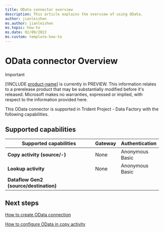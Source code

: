 ```yaml
---
title: OData connector overview
description: This article explains the overview of using OData.
author: jianleishen
ms.author: jianleishen
ms.topic: how-to
ms.date: 02/09/2022
ms.custom: template-how-to 
---
```


# OData connector Overview

> [!IMPORTANT]
> [!INCLUDE [product-name](../includes/product-name.md)] is currently in PREVIEW.
> This information relates to a prerelease product that may be substantially modified before it's released. Microsoft makes no warranties, expressed or implied, with respect to the information provided here.

This OData connector is supported in Trident Project  - Data Factory with the following capabilities.

## Supported capabilities

| Supported capabilities | Gateway | Authentication |
| --- | --- | ---|
| **Copy activity (source/-)** | None | Anonymous<br> Basic |
| **Lookup activity** | None | Anonymous<br> Basic |
| **Dataflow Gen2 (source/destination)** |  |  |

## Next steps

[How to create OData connection](connector-odata.md)

[How to configure OData in copy activity](connector-odata-copy-activity.md)